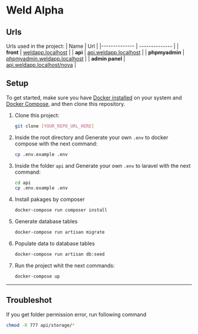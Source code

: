 # Weld Alpha

## Urls

Urls used in the project:
| Name | Url |
|-------------- | -------------- |
| **front** | [weldapp.localhost](http://weldapp.localhost) |
| **api** | [api.weldapp.localhost](http://api.weldapp.localhost) |
| **phpmyadmin** | [phpmyadmin.weldapp.localhost](http://phpmyadmin.weldapp.localhost) |
| **admin panel** | [api.weldapp.localhost/nova](http://api.weldapp.localhost/nova) |

## Setup

To get started, make sure you have [Docker installed](https://docs.docker.com/) on your system and [Docker Compose](https://docs.docker.com/compose/install/), and then clone this repository.

1. Clone this project:

   ```sh
   git clone [YOUR_REPO_URL_HERE]
   ```

2. Inside the root directory and Generate your own `.env` to docker compose with the next command:

   ```sh
   cp .env.example .env
   ```

2. Inside the folder `api` and Generate your own `.env` to laravel with the next command:

   ```sh
   cd api
   cp .env.example .env
   ```

3. Install pakages by composer

   ```sh
   docker-compose run composer install
   ```

4. Generate database tables

   ```sh
   docker-compose run artisan migrate
   ```

5. Populate data to database tables

   ```sh
   docker-compose run artisan db:seed
   ```

6. Run the project whit the next commands:

   ```sh
   docker-compose up
   ```

---

## Troubleshot

 If you get folder permission error, run following command

   ```sh
   chmod -R 777 api/storage/*
   ```